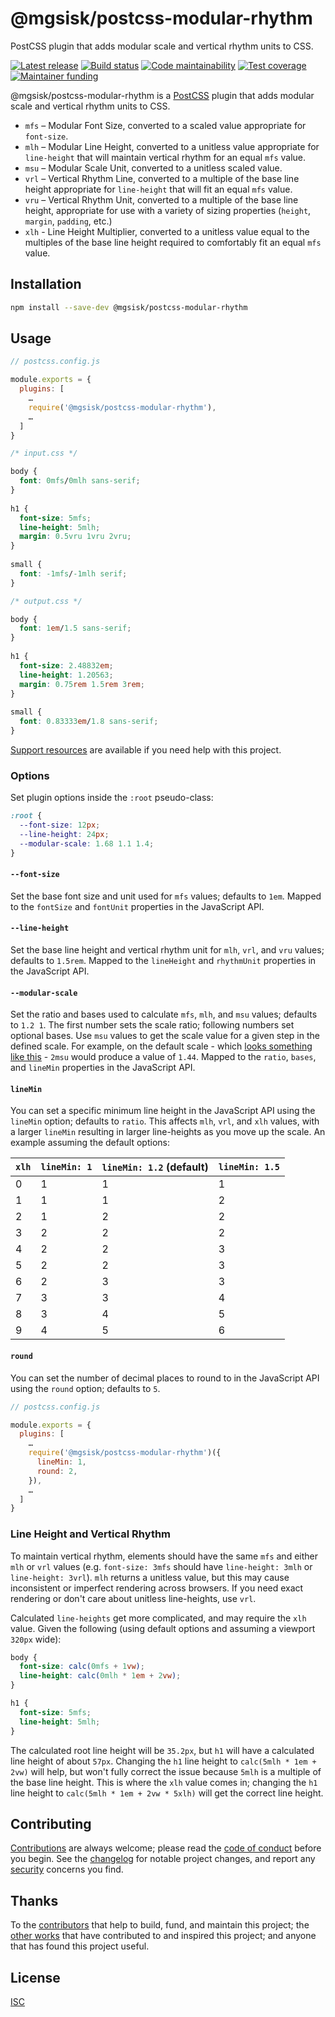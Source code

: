 # @mgsisk/postcss-modular-rhythm

PostCSS plugin that adds modular scale and vertical rhythm units to CSS.

[![Latest release][badge-release]][url-release]
[![Build status][badge-build]][url-build]
[![Code maintainability][badge-maintainability]][url-maintainability]
[![Test coverage][badge-coverage]][url-coverage]
[![Maintainer funding][badge-funding]][url-funding]

@mgsisk/postcss-modular-rhythm is a [PostCSS][] plugin that adds modular scale
and vertical rhythm units to CSS.

- `mfs` – Modular Font Size, converted to a scaled value appropriate for
  `font-size`.
- `mlh` – Modular Line Height, converted to a unitless value appropriate for
  `line-height` that will maintain vertical rhythm for an equal `mfs` value.
- `msu` – Modular Scale Unit, converted to a unitless scaled value.
- `vrl` – Vertical Rhythm Line, converted to a multiple of the base line height 
  appropriate for `line-height` that will fit an equal `mfs` value.
- `vru` – Vertical Rhythm Unit, converted to a multiple of the base line height,
  appropriate for use with a variety of sizing properties (`height`, `margin`,
  `padding`, etc.)
- `xlh` - Line Height Multiplier, converted to a unitless value equal to the
  multiples of the base line height required to comfortably fit an equal `mfs`
  value.

## Installation

```sh
npm install --save-dev @mgsisk/postcss-modular-rhythm
```

## Usage

```js
// postcss.config.js

module.exports = {
  plugins: [
    …
    require('@mgsisk/postcss-modular-rhythm'),
    …
  ]
}
```

```css
/* input.css */

body {
  font: 0mfs/0mlh sans-serif;
}
 
h1 {
  font-size: 5mfs;
  line-height: 5mlh;
  margin: 0.5vru 1vru 2vru;
}
 
small {
  font: -1mfs/-1mlh serif;
}
```

```css
/* output.css */

body {
  font: 1em/1.5 sans-serif;
}
 
h1 {
  font-size: 2.48832em;
  line-height: 1.20563;
  margin: 0.75rem 1.5rem 3rem;
}
 
small {
  font: 0.83333em/1.8 sans-serif;
}
```

[Support resources][] are available if you need help with this project.

### Options

Set plugin options inside the `:root` pseudo-class:

```css
:root {
  --font-size: 12px;
  --line-height: 24px;
  --modular-scale: 1.68 1.1 1.4;
}
```

#### `--font-size`

Set the base font size and unit used for `mfs` values; defaults to `1em`. Mapped
to the `fontSize` and `fontUnit` properties in the JavaScript API.

#### `--line-height`

Set the base line height and vertical rhythm unit for `mlh`, `vrl`, and `vru`
values; defaults to `1.5rem`. Mapped to the `lineHeight` and `rhythmUnit`
properties in the JavaScript API.

#### `--modular-scale`

Set the ratio and bases used to calculate `mfs`, `mlh`, and `msu` values;
defaults to `1.2 1`. The first number sets the scale ratio; following numbers
set optional bases. Use `msu` values to get the scale value for a given step in
the defined scale. For example, on the default scale - which [looks something
like this][] - `2msu` would produce a value of `1.44`. Mapped to the `ratio`,
`bases`, and `lineMin` properties in the JavaScript API.

#### `lineMin`

You can set a specific minimum line height in the JavaScript API using the
`lineMin` option; defaults to `ratio`. This affects `mlh`, `vrl`, and `xlh`
values, with a larger `lineMin` resulting in larger line-heights as you move up
the scale. An example assuming the default options:

| `xlh` | `lineMin: 1` | `lineMin: 1.2` (default) | `lineMin: 1.5` |
| ----- | ------------ | ------------------------ | -------------- |
| 0     | 1            | 1                        | 1              |
| 1     | 1            | 1                        | 2              |
| 2     | 1            | 2                        | 2              |
| 3     | 2            | 2                        | 2              |
| 4     | 2            | 2                        | 3              |
| 5     | 2            | 2                        | 3              |
| 6     | 2            | 3                        | 3              |
| 7     | 3            | 3                        | 4              |
| 8     | 3            | 4                        | 5              |
| 9     | 4            | 5                        | 6              |

#### `round`

You can set the number of decimal places to round to in the JavaScript API using
the `round` option; defaults to `5`.

```js
// postcss.config.js

module.exports = {
  plugins: [
    …
    require('@mgsisk/postcss-modular-rhythm')({
      lineMin: 1,
      round: 2,
    }),
    …
  ]
}
```

### Line Height and Vertical Rhythm

To maintain vertical rhythm, elements should have the same `mfs` and either
`mlh` or `vrl` values (e.g. `font-size: 3mfs` should have `line-height: 3mlh`
or `line-height: 3vrl`). `mlh` returns a unitless value, but this may cause
inconsistent or imperfect rendering across browsers. If you need exact
rendering or don't care about unitless line-heights, use `vrl`.

Calculated `line-heights` get more complicated, and may require the `xlh`
value. Given the following (using default options and assuming a viewport
`320px` wide):

```css
body {
  font-size: calc(0mfs + 1vw);
  line-height: calc(0mlh * 1em + 2vw);
}

h1 {
  font-size: 5mfs;
  line-height: 5mlh;
}
```

The calculated root line height will be `35.2px`, but `h1` will have a
calculated line height of about `57px`. Changing the `h1` line height to
`calc(5mlh * 1em + 2vw)` will help, but won't fully correct the issue because
`5mlh` is a multiple of the base line height. This is where the `xlh` value
comes in; changing the `h1` line height to `calc(5mlh * 1em + 2vw * 5xlh)` will
get the correct line height.

## Contributing

[Contributions][] are always welcome; please read the [code of conduct][]
before you begin. See the [changelog][] for notable project changes, and report
any [security][] concerns you find.

## Thanks

To the [contributors][] that help to build, fund, and maintain this project;
the [other works][] that have contributed to and inspired this project; and
anyone that has found this project useful.

## License

[ISC][]

[badge-build]: https://img.shields.io/travis/com/mgsisk/postcss-modular-rhythm?link=https://travis-ci.com/mgsisk/postcss-modular-rhythm
[badge-coverage]: https://img.shields.io/codeclimate/coverage/mgsisk/postcss-modular-rhythm?link=https://codeclimate.com/github/mgsisk/postcss-modular-rhythm
[badge-funding]: https://img.shields.io/liberapay/receives/mgsisk?link=https://github.com/mgsisk/postcss-modular-rhythm/blob/master/docs/CONTRIBUTING.md%23funding
[badge-maintainability]: https://img.shields.io/codeclimate/maintainability/mgsisk/postcss-modular-rhythm?link=https://codeclimate.com/github/mgsisk/postcss-modular-rhythm
[badge-release]: https://img.shields.io/github/v/tag/mgsisk/postcss-modular-rhythm?sort=semver&link=https://github.com/mgsisk/postcss-modular-rhythm/releases
[changelog]: https://github.com/mgsisk/postcss-modular-rhythm/blob/master/docs/CHANGELOG.md
[code of conduct]: https://github.com/mgsisk/postcss-modular-rhythm/blob/master/docs/CODE_OF_CONDUCT.md
[contributions]: https://github.com/mgsisk/postcss-modular-rhythm/blob/master/docs/CONTRIBUTING.md
[contributors]: https://github.com/mgsisk/postcss-modular-rhythm/blob/master/docs/AUTHORS.md
[isc]: https://github.com/mgsisk/postcss-modular-rhythm/blob/master/LICENSE.md
[looks something like this]: https://www.modularscale.com/?1&em&1.2
[other works]: https://github.com/mgsisk/postcss-modular-rhythm/blob/master/docs/THANKS.md
[postcss]: https://postcss.org/
[security]: https://github.com/mgsisk/postcss-modular-rhythm/blob/master/docs/SECURITY.md
[support resources]: https://github.com/mgsisk/postcss-modular-rhythm/blob/master/docs/SUPPORT.md
[url-build]: https://travis-ci.com/mgsisk/postcss-modular-rhythm
[url-coverage]: https://codeclimate.com/github/mgsisk/postcss-modular-rhythm
[url-funding]: https://github.com/mgsisk/postcss-modular-rhythm/blob/master/docs/CONTRIBUTING.md#funding
[url-maintainability]: https://codeclimate.com/github/mgsisk/postcss-modular-rhythm
[url-release]: https://github.com/mgsisk/postcss-modular-rhythm/releases
